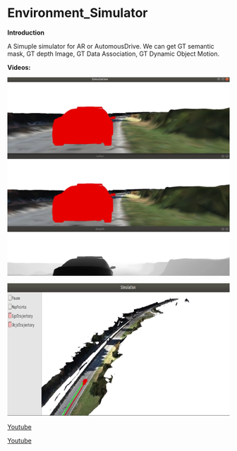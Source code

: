 # Environment_Simulator
**Introduction**

A Simuple simulator for AR or AutomousDrive. We can get GT semantic mask, GT depth Image, GT Data Association, GT Dynamic Object Motion. 

**Videos:**

<p align="left">
  <img src="Simulation_First_Perspective.png" width = "600" height = "450" />
</p>

<p align="left">
  <img src="Simulation_Global_Perspective.png" width = "600" height = "300" />
</p>

[Youtube](https://www.youtube.com/watch?v=OEHs7wQFf0Q)

[Youtube](https://www.youtube.com/watch?v=Tzo2XHA66Mw)
